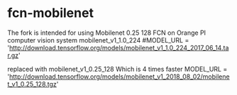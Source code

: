 # fcn-mobilenet
The fork is intended for using Mobilenet 0.25 128 FCN on Orange PI computer vision system
mobilenet_v1_1.0_224
#MODEL_URL = 'http://download.tensorflow.org/models/mobilenet_v1_1.0_224_2017_06_14.tar.gz'

replaced with mobilenet_v1_0.25_128  Which is 4 times faster 
MODEL_URL = 'http://download.tensorflow.org/models/mobilenet_v1_2018_08_02/mobilenet_v1_0.25_128.tgz'
